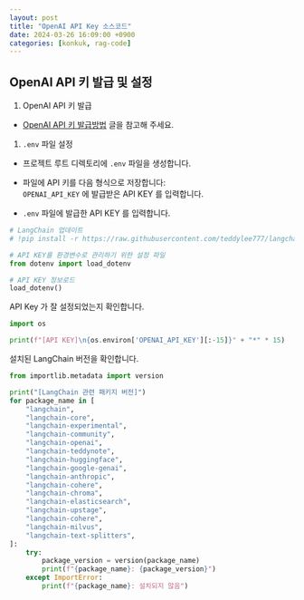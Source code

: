 ```yaml
---
layout: post
title: "OpenAI API Key 소스코드"
date: 2024-03-26 16:09:00 +0900
categories: [konkuk, rag-code]
---
```

## OpenAI API 키 발급 및 설정


1. OpenAI API 키 발급

- [OpenAI API 키 발급방법](https://wikidocs.net/233342) 글을 참고해 주세요.

1. `.env` 파일 설정

- 프로젝트 루트 디렉토리에 `.env` 파일을 생성합니다.
- 파일에 API 키를 다음 형식으로 저장합니다:  
  `OPENAI_API_KEY` 에 발급받은 API KEY 를 입력합니다.

- `.env` 파일에 발급한 API KEY 를 입력합니다.

```python
# LangChain 업데이트
# !pip install -r https://raw.githubusercontent.com/teddylee777/langchain-kr/main/requirements.txt
```

```python
# API KEY를 환경변수로 관리하기 위한 설정 파일
from dotenv import load_dotenv

# API KEY 정보로드
load_dotenv()
```

API Key 가 잘 설정되었는지 확인합니다.

```python
import os

print(f"[API KEY]\n{os.environ['OPENAI_API_KEY'][:-15]}" + "*" * 15)
```

설치된 LangChain 버전을 확인합니다.

```python
from importlib.metadata import version

print("[LangChain 관련 패키지 버전]")
for package_name in [
    "langchain",
    "langchain-core",
    "langchain-experimental",
    "langchain-community",
    "langchain-openai",
    "langchain-teddynote",
    "langchain-huggingface",
    "langchain-google-genai",
    "langchain-anthropic",
    "langchain-cohere",
    "langchain-chroma",
    "langchain-elasticsearch",
    "langchain-upstage",
    "langchain-cohere",
    "langchain-milvus",
    "langchain-text-splitters",
]:
    try:
        package_version = version(package_name)
        print(f"{package_name}: {package_version}")
    except ImportError:
        print(f"{package_name}: 설치되지 않음")
```